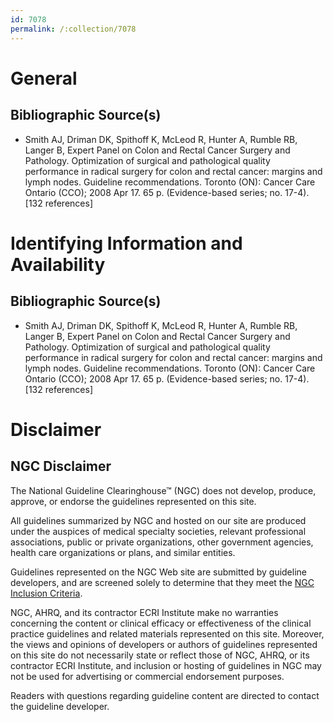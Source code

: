 ```yaml
---
id: 7078
permalink: /:collection/7078
---
```


# General

## Bibliographic Source(s)

- Smith AJ, Driman DK, Spithoff K, McLeod R, Hunter A, Rumble RB, Langer B, Expert Panel on Colon and Rectal Cancer Surgery and Pathology. Optimization of surgical and pathological quality performance in radical surgery for colon and rectal cancer: margins and lymph nodes. Guideline recommendations. Toronto (ON): Cancer Care Ontario (CCO); 2008 Apr 17. 65 p. (Evidence-based series; no. 17-4). [132 references]

# Identifying Information and Availability

## Bibliographic Source(s)

- Smith AJ, Driman DK, Spithoff K, McLeod R, Hunter A, Rumble RB, Langer B, Expert Panel on Colon and Rectal Cancer Surgery and Pathology. Optimization of surgical and pathological quality performance in radical surgery for colon and rectal cancer: margins and lymph nodes. Guideline recommendations. Toronto (ON): Cancer Care Ontario (CCO); 2008 Apr 17. 65 p. (Evidence-based series; no. 17-4). [132 references]

# Disclaimer

## NGC Disclaimer

The National Guideline Clearinghouse™ (NGC) does not develop, produce, approve, or endorse the guidelines represented on this site.

All guidelines summarized by NGC and hosted on our site are produced under the auspices of medical specialty societies, relevant professional associations, public or private organizations, other government agencies, health care organizations or plans, and similar entities.

Guidelines represented on the NGC Web site are submitted by guideline developers, and are screened solely to determine that they meet the [NGC Inclusion Criteria](/help-and-about/summaries/inclusion-criteria).

NGC, AHRQ, and its contractor ECRI Institute make no warranties concerning the content or clinical efficacy or effectiveness of the clinical practice guidelines and related materials represented on this site. Moreover, the views and opinions of developers or authors of guidelines represented on this site do not necessarily state or reflect those of NGC, AHRQ, or its contractor ECRI Institute, and inclusion or hosting of guidelines in NGC may not be used for advertising or commercial endorsement purposes.

Readers with questions regarding guideline content are directed to contact the guideline developer.

